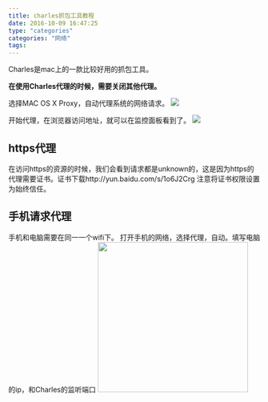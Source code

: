 ```yaml
---
title: charles抓包工具教程
date: 2016-10-09 16:47:25
type: "categories"
categories: "网络"
tags:
---
```



Charles是mac上的一款比较好用的抓包工具。

**在使用Charles代理的时候，需要关闭其他代理。**

选择MAC OS X Proxy，自动代理系统的网络请求。
![](http://o99eh3ii0.bkt.clouddn.com//16-10-9/42022369.jpg)

开始代理，在浏览器访问地址，就可以在监控面板看到了。
![](http://o99eh3ii0.bkt.clouddn.com//16-10-9/22250920.jpg)

## https代理

在访问https的资源的时候，我们会看到请求都是unknown的，这是因为https的代理需要证书。证书下载http://yun.baidu.com/s/1o6J2Crg
注意将证书权限设置为始终信任。

## 手机请求代理

手机和电脑需要在同一一个wifi下。
打开手机的网络，选择代理，自动。填写电脑的ip，和Charles的监听端口
<img src="http://o99eh3ii0.bkt.clouddn.com//16-10-10/44283958.jpg" style="width:300px" />
